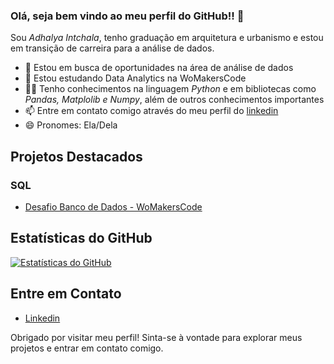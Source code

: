 ### Olá, seja bem vindo ao meu perfil do GitHub!! 👋

Sou *Adhalya Intchala*, tenho graduação em arquitetura e urbanismo e estou em transição de carreira para a análise de dados.

- 🔭 Estou em busca de oportunidades na área de análise de dados
- 🌱 Estou estudando Data Analytics na WoMakersCode
- 👩‍💻 Tenho conhecimentos na linguagem *Python* e em bibliotecas como *Pandas, Matplolib e Numpy*, além de outros conhecimentos importantes
- 📫 Entre em contato comigo através do meu perfil do [linkedin](https://www.linkedin.com/in/adhalyaintchala/)
- 😄 Pronomes: Ela/Dela


## Projetos Destacados

### SQL
  
 - [Desafio Banco de Dados - WoMakersCode](https://github.com/adhalya/desafio-banco-de-dados)


## Estatísticas do GitHub

[![Estatísticas do GitHub](https://github-readme-stats.vercel.app/api?username=adhalya&show_icons=true&theme=flag-india)](https://github.com/adhalya)


## Entre em Contato

- [Linkedin](https://www.linkedin.com/in/adhalyaintchala/)


Obrigado por visitar meu perfil! Sinta-se à vontade para explorar meus projetos e entrar em contato comigo.
